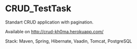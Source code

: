 CRUD_TestTask
==============


Standart CRUD application with pagination.

Available on http://crud-kh0ma.herokuapp.com/

Stack:
Maven, Spring, Hibernate, Vaadin, Tomcat, PostgreSQL

